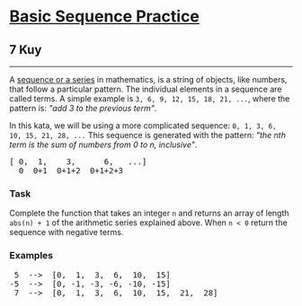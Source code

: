 <h1><a href="https://www.codewars.com/kata/5436f26c4e3d6c40e5000282">Basic Sequence Practice</a></h1>
<h2>7 Kuy</h2>
<hr>
<p>A <a href="http://world.mathigon.org/Sequences" data-turbolinks="false" target="_blank">sequence or a series</a> 
in mathematics, is a string of objects, like numbers, that follow a particular pattern. 
The individual elements in a sequence are called terms. 
A simple example is <code>3, 6, 9, 12, 15, 18, 21, ...</code>, where the pattern is: <i>"add 3 to the previous term"</i>.</p>
<p>In this kata, we will be using a more complicated sequence: <code>0, 1, 3, 6, 10, 15, 21, 28, ...</code>
This sequence is generated with the pattern: <i>"the nth term is the sum of numbers from 0 to n, inclusive"</i>.</p>
<pre>
[ 0,  1,    3,      6,   ...]
  0  0+1  0+1+2  0+1+2+3
</pre>
<h3>Task</h3>
<p>Complete the function that takes an integer <code>n</code> and returns an array of length <code>abs(n) + 1</code> 
of the arithmetic series explained above. When <code>n < 0</code> return the sequence with negative terms.</p>
<h3>Examples</h3>
<pre>
 5  -->  [0,  1,  3,  6,  10,  15]
-5  -->  [0, -1, -3, -6, -10, -15]
 7  -->  [0,  1,  3,  6,  10,  15,  21,  28]
</pre>